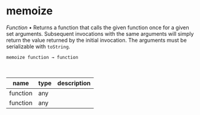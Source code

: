 # memoize

_Function_ &bull; Returns a function that calls the given function once for a given set arguments. Subsequent invocations with the same arguments will simply return the value returned by the initial invocation. The arguments must be serializable with `toString`.

<pre><code>memoize function &rarr; function</code></pre>
<br>

| name | type | description |
|------|------|-------------|
|function|any||
|function|any||



